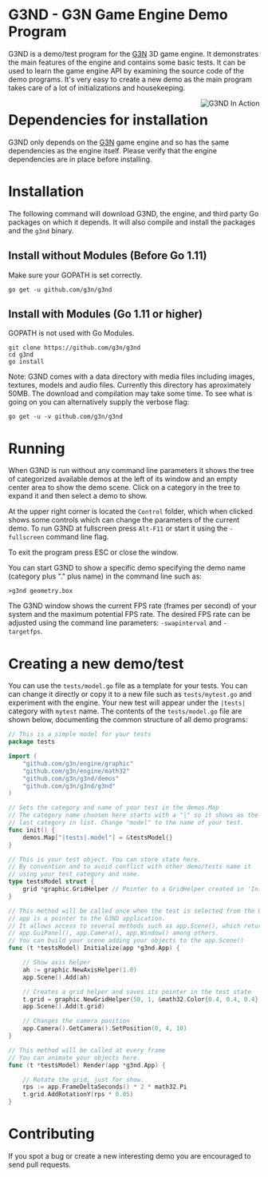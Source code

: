 # G3ND - G3N Game Engine Demo Program

G3ND is a demo/test program for the [G3N](https://github.com/g3n/engine) 3D game engine.
It demonstrates the main features of the engine and contains some basic tests.
It can be used to learn the game engine API by examining the source code of the demo programs.
It's very easy to create a new demo as the main program takes care of a lot of initializations and housekeeping.

<p align="center">
  <img style="float: right;" src="https://raw.githubusercontent.com/g3n/g3nd/master/data/images/g3nd_screenshots.png" alt="G3ND In Action"/>
</p>

# Dependencies for installation

G3ND only depends on the [G3N](https://github.com/g3n/engine) game engine and so has the same dependencies as the engine itself.
Please verify that the engine dependencies are in place before installing.

# Installation

The following command will download G3ND, the engine, and third party Go packages on which it depends.
It will also compile and install the packages and the `g3nd` binary.

## Install without Modules (Before Go 1.11)

Make sure your GOPATH is set correctly.

`go get -u github.com/g3n/g3nd`

## Install with Modules (Go 1.11 or higher)

GOPATH is not used with Go Modules.

    git clone https://github.com/g3n/g3nd
    cd g3nd
    go install 

Note: G3ND comes with a data directory with media files including images, textures, models and audio files.
Currently this directory has aproximately 50MB. The download and compilation may take some time.
To see what is going on you can alternatively supply the verbose flag:

`go get -u -v github.com/g3n/g3nd`

# Running

When G3ND is run without any command line parameters it shows the tree of
categorized available demos at the left of its window and an empty center area
to show the demo scene.
Click on a category in the tree to expand it and then select a demo to show.

At the upper right corner is located the `Control` folder, which when clicked
shows some controls which can change the parameters of the current demo.
To run G3ND at fullscreen press `Alt-F11` or start it using the `-fullscreen` command line flag.

To exit the program press ESC or close the window.

You can start G3ND to show a specific demo specifying the demo name (category plus "." plus name) in the command
line such as:

`>g3nd geometry.box`

The G3ND window shows the current FPS rate (frames per second) of your system and the maximum potential FPS rate.
The desired FPS rate can be adjusted using the command line parameters: `-swapinterval` and `-targetfps`.

# Creating a new demo/test

You can use the `tests/model.go` file as a template
for your tests. You can can change it directly or copy it to a
new file such as `tests/mytest.go` and
experiment with the engine. Your new test will appear under the
`|tests|` category with `mytest` name. The contents of the `tests/model.go`
file are shown below, documenting the common structure of all
demo programs:


```Go
// This is a simple model for your tests
package tests

import (
	"github.com/g3n/engine/graphic"
	"github.com/g3n/engine/math32"
	"github.com/g3n/g3nd/demos"
	"github.com/g3n/g3nd/g3nd"
)

// Sets the category and name of your test in the demos.Map
// The category name choosen here starts with a "|" so it shows as the
// last category in list. Change "model" to the name of your test.
func init() {
	demos.Map["|tests|.model"] = &testsModel{}
}

// This is your test object. You can store state here.
// By convention and to avoid conflict with other demo/tests name it
// using your test category and name.
type testsModel struct {
	grid *graphic.GridHelper // Pointer to a GridHelper created in 'Initialize'
}

// This method will be called once when the test is selected from the G3ND list.
// app is a pointer to the G3ND application.
// It allows access to several methods such as app.Scene(), which returns the current scene,
// app.GuiPanel(), app.Camera(), app.Window() among others.
// You can build your scene adding your objects to the app.Scene()
func (t *testsModel) Initialize(app *g3nd.App) {

	// Show axis helper
	ah := graphic.NewAxisHelper(1.0)
	app.Scene().Add(ah)

	// Creates a grid helper and saves its pointer in the test state
	t.grid = graphic.NewGridHelper(50, 1, &math32.Color{0.4, 0.4, 0.4})
	app.Scene().Add(t.grid)

	// Changes the camera position
	app.Camera().GetCamera().SetPosition(0, 4, 10)
}

// This method will be called at every frame
// You can animate your objects here.
func (t *testsModel) Render(app *g3nd.App) {

	// Rotate the grid, just for show.
	rps := app.FrameDeltaSeconds() * 2 * math32.Pi
	t.grid.AddRotationY(rps * 0.05)
}

```

# Contributing

If you spot a bug or create a new interesting demo you are encouraged to
send pull requests.


